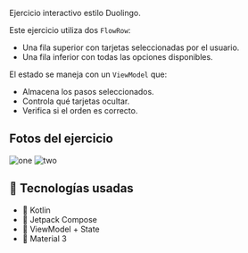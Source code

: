 Ejercicio interactivo estilo Duolingo.

Este ejercicio utiliza dos `FlowRow`:
- Una fila superior con tarjetas seleccionadas por el usuario.
- Una fila inferior con todas las opciones disponibles.

El estado se maneja con un `ViewModel` que:
- Almacena los pasos seleccionados.
- Controla qué tarjetas ocultar.
- Verifica si el orden es correcto.

## Fotos del ejercicio

![one](https://github.com/user-attachments/assets/3c39d575-d52d-4ade-aabe-c7a98fd5278c) ![two](https://github.com/user-attachments/assets/abf66ccd-df06-4ee3-b536-9f092f0e71ae)


## 🚀 Tecnologías usadas

- 🧱 Kotlin
- 🧩 Jetpack Compose
- 🔄 ViewModel + State
- 🎨 Material 3
